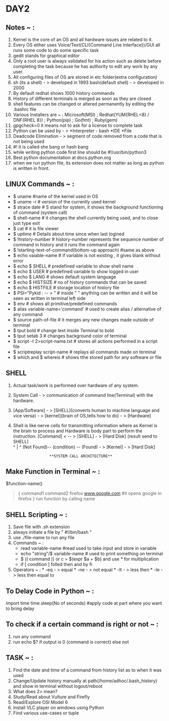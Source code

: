 # DAY2
## Notes ~ :
  1. Kernel is the core of an OS and all hardware issues are related to it.
  2. Every OS either uses Voice/Text(CLI{Command Line Interface})/GUI all runs some code to do some specific task
  3. gedit stands for graphical editor
  4. Only a root user is always validated for his action such as delete before completing the task because he has authority to edit any work by any user.
  5. All configuring files of OS are stored in etc folder(extra configuration)
  6. sh (its a shell) - > developed in 1993   bash(default shell) - > developed in 2000
  7. By default redhat shows 1000 history commands
  8. History of different terminals is merged as soon as they are closed
  9. shell features can be changed or altered permanently by editing the .bashrc file
  10. Various Installers are ~ :
    Microsoft(MSI) ; Redhat(YUM{RHEL<8} / DNF{RHEL 8}) ; Python(pip) ; Go(fmt) ; Ruby(gem)
  11. gpgcheck=0 it means not to ask for a license to complete task
  12. Python can be used by - > *Interpreter - bash
                               *IDE
                               *File
  13. Deadcode Elimination - > segment of code removed from a code that is not being used  
  14. #!  it is called she bang or hash bang
  15. while writing python code first line should be
      #!/usr/bin/python3
  16. Best python documentation at docs.python.org
  17. when we run python file, its extension does not matter as long as python is written in front.
## LINUX Commands ~ :
  * $ uname                                 #name of the kernel used in OS
  * $ uname -r                              # version of the currently used kernel
  * $ strace date                           # S stand for system, it shows the background functioning of command (system call)
  * $ shell-name                            # it changes the shell currently being used, and to close just type exit
  * $ cat                                   # it is file viewer
  * $ uptime                                # Details about time since when last logined
  * $ !history-number                       # history-number represents the sequence number of command in history and it runs the command again
  * $ !starting-text-of-command(bottom-up approach) #same as above
  * $ echo vaiable-name                     # if variable is not existing , it gives blank without error
  * $ echo $ SHELL                          # predefined variable to show shell name
  * $ echo $ USER                           # predefined variable to show logged in user
  * $ echo $ LANG                           # shows default system language
  * $ echo $ HISTSIZE                       # no of history commands that can be saved
  * $ echo $ HISTFILE                       # storage location of history file
  * $ PSI="Pykid : -- > "                   # inside " " anything can be written and it will be seen as written in terminal left side
  * $ env                                   # shows all primitive/predefined commands
  * $ alias variable-name='command'         # used to create alias / alternative of any command
  * $ source path-of-file                   # it merges any new changes made outside of terminal
  * $ tput bold                             # change text inside Terminal to bold
  * $ tput setab 3                          # changes background color of terminal
  * $ script -t 2>script-name.txt           # stores all actions performed in a script file
  * $ scriptreplay script-name              # replays all commands made on terminal
  * $ which  and $ whereis                  # shows tthe stored path for any software or file
## SHELL
  1. Actual task/work is performed over hardware of any system.
  2. System Call - > communication of command line(Terminal) with the hardware.
  3. [App/Software] - > [SHELL](converts human to machine language and vice versa) - > [kernel](brain of OS,tells how to do) - > [Hardware]
  4. Shell is like nerve cells for transmitting information where as Kernel is the brain to process and Hardware is body part to perform the instruction.
    [Command] < -- > [SHELL] - > [Hard Disk]            (result send to SHELL)  
                       ^               |                        ^
                    (Not Found)-- (condition) -- (Found) - > [Kernel] - > [Hard Disk]
                    
                         **SYSTEM CALL ARCHITECTURE**
## Make Function in Terminal ~ :
  $function-name()
  > {
    command1
    command2
    firefox www.google.com                #it opens google in firefox
    }
    run function by calling name
    
## SHELL Scripting ~ :
  1. Save file with .sh extension
  2. always initiate a file by " #!/bin/bash "
  3. use ./file-name to run any file
  4. Commands ~ :
      * read variable-name               #read used to take input and store in variable
      * echo "string"/$ variable-name    # used to print something on terminal
      * $ (( command )) or  c = $(expr $a + $b) and use \* for multiplication
      * if [ condition ] folled then and by fi
  5. Operators ~ :
    * -eq - > equal
    * -ne - > not equal
    * -lt - > less then
    * -le - > less then equal to
    
## To Delay Code in Python ~ :
  import time
  time.sleep(No of seconds)           #apply code at part where you want to bring delay
  
## To check if a certain command is right or not ~ :
  1. run any command
  2. run echo $?
     if output is 0 (command is correct) else not
    
  
## TASK ~ :
  1. Find the date and time of a command from history list as to when it was used
  2. Change/Update history manually at path(/home/adhoc/.bash_history) and show in terminal without logout/reboot
  3. What does 2> mean?
  4. Study/Read about Vulture and Firefly
  5. Read/Explore OSI Model 6
  6. Install VLC player on windows using Python
  7. Find various use-cases or tuple
